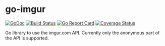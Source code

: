 # go-imgur
[![GoDoc](https://godoc.org/github.com/koffeinsource/go-imgur?status.svg)](https://godoc.org/github.com/koffeinsource/go-imgur)
[![Build Status](https://travis-ci.org/koffeinsource/go-imgur.svg?branch=master)](https://travis-ci.org/koffeinsource/go-imgur)
[![Go Report Card](https://goreportcard.com/badge/github.com/koffeinsource/go-imgur)](https://goreportcard.com/report/github.com/koffeinsource/go-imgur)
[![Coverage Status](
https://coveralls.io/repos/github/koffeinsource/go-imgur/badge.svg?branch=master)](https://coveralls.io/github/koffeinsource/go-imgur?branch=master)

Go library to use the imgur.com API. Currently only the anonymous part of the API is supported.
